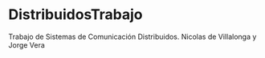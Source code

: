 # DistribuidosTrabajo
Trabajo de Sistemas de Comunicación Distribuidos. Nicolas de Villalonga y Jorge Vera

